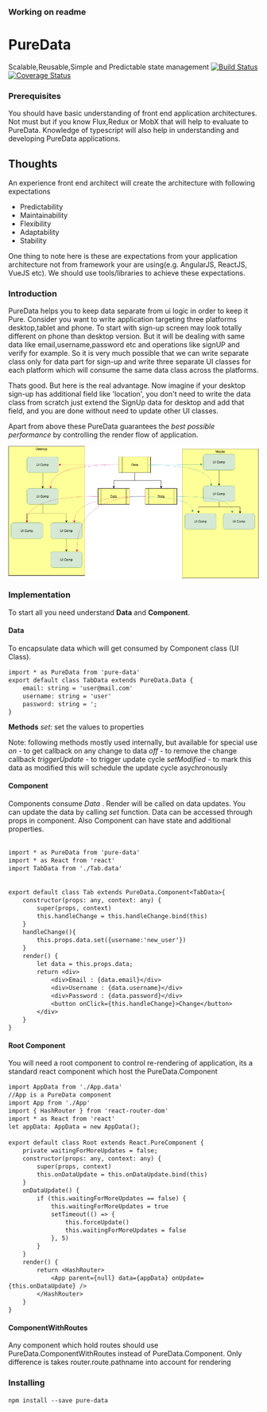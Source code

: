 ### Working on readme ###
# PureData
Scalable,Reusable,Simple and Predictable state management
[![Build Status](https://travis-ci.org/deepakpatil84/pure-data.svg?branch=master)](https://travis-ci.org/deepakpatil84/pure-data)
[![Coverage Status](https://coveralls.io/repos/deepakpatil84/pure-data/badge.svg?branch=master&service=github)](https://coveralls.io/github/deepakpatil84/pure-data?branch=master)


### Prerequisites
You should have basic understanding of front end application architectures. Not must but if you know Flux,Redux or MobX that will help to evaluate to PureData. Knowledge of typescript will also help in understanding and developing PureData applications.

## Thoughts
An experience front end architect will create the architecture with following expectations
* Predictability
* Maintainability
* Flexibility
* Adaptability
* Stability

One thing to note here is these are expectations from your application architecture not from framework your are using(e.g. AngularJS, ReactJS, VueJS etc). We should use tools/libraries to achieve these expectations.

### Introduction
PureData helps you to keep data separate from ui logic in order to keep it Pure. Consider you want to write application targeting three platforms desktop,tablet and phone. To start with sign-up screen may look totally different on phone than desktop version. But it will be dealing with same data like email,username,password etc and operations like signUP and verify for example. So it is very much possible that we can write separate class only for data part for sign-up and write three separate UI classes for each platform which will consume the same data class across the platforms.

Thats good. But here is the real advantage.
Now imagine if your desktop sign-up has additional field like 'location', you don't need to write the data class from scratch just extend the SignUp data for desktop and add that field, and you are done without need to update other UI classes.

Apart from above these PureData guarantees the *best possible performance* by controlling the render flow of application.

<img alt="PureData" src="docs/pure-data.png" align="center" />

### Implementation

To start all you need understand **Data** and **Component**.

#### Data ####
To encapsulate data which will get consumed by Component class (UI Class).
```
import * as PureData from 'pure-data'
export default class TabData extends PureData.Data {
    email: string = 'user@mail.com'
    username: string = 'user'
    password: string = ';
}
```

**Methods**
*set*: set the values to properties

Note: following methods mostly used internally, but available for special use
*on* - to get callback on any change to data
*off* - to remove the change callback
*triggerUpdate* - to trigger update cycle
*setModified* - to mark this data as modified this will schedule the update cycle asychronously

#### Component ####

Components consume *Data* . Render will be called on data updates. You can update the data by calling *set* function.
Data can be accessed through props in component. Also Component can have state and additional properties.
```

import * as PureData from 'pure-data'
import * as React from 'react'
import TabData from './Tab.data'


export default class Tab extends PureData.Component<TabData>{
    constructor(props: any, context: any) {
        super(props, context)
        this.handleChange = this.handleChange.bind(this)
    }
    handleChange(){
        this.props.data.set({username:'new_user'})
    }
    render() {
        let data = this.props.data;
        return <div>
            <div>Email : {data.email}</div>
            <div>Username : {data.username}</div>
            <div>Password : {data.password}</div>
            <button onClick={this.handleChange}>Change</button>
        </div>
    }
}
```

#### Root Component ####
You will need a root component to control re-rendering of application, its a standard react component which host the PureData.Component
```
import AppData from './App.data'
//App is a PureData component
import App from './App'
import { HashRouter } from 'react-router-dom'
import * as React from 'react'
let appData: AppData = new AppData();

export default class Root extends React.PureComponent {
    private waitingForMoreUpdates = false;
    constructor(props: any, context: any) {
        super(props, context)
        this.onDataUpdate = this.onDataUpdate.bind(this)
    }
    onDataUpdate() {
        if (this.waitingForMoreUpdates == false) {
            this.waitingForMoreUpdates = true
            setTimeout(() => {
                this.forceUpdate()
                this.waitingForMoreUpdates = false
            }, 5)
        }
    }
    render() {
        return <HashRouter>
            <App parent={null} data={appData} onUpdate={this.onDataUpdate} />
        </HashRouter>
    }
}
```

#### ComponentWithRoutes ####
Any component which hold routes should use PureData.ComponentWithRoutes instead of PureData.Component.
Only difference is takes router.route.pathname into account for rendering



### Installing
```
npm install --save pure-data
```


